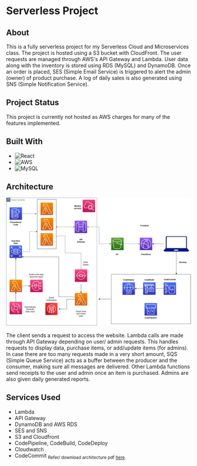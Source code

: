 # Serverless Project

## About
This is a fully serverless project for my Serverless Cloud and Microservices class. The project is hosted using a S3 bucket with CloudFront.
The user requests are managed through AWS's API Gateway and Lambda. 
User data along with the inventory is stored using RDS (MySQL) and DynamoDB. 
Once an order is placed, SES (Simple Email Service) is triggered to alert the admin (owner) of product purchase. 
A log of daily sales is also generated using SNS (Simple Notification Service).

## Project Status

This project is currently not hosted as AWS charges for many of the features implemented.

## Built With

- ![React](https://img.shields.io/badge/react-%2320232a.svg?style=for-the-badge&logo=react&logoColor=%2361DAFB)
- ![AWS](https://img.shields.io/badge/AWS-%23FF9900.svg?style=for-the-badge&logo=amazon-aws&logoColor=white)
- ![MySQL](https://img.shields.io/badge/mysql-%2300f.svg?style=for-the-badge&logo=mysql&logoColor=white)


## Architecture
![Image](./architecture.jpg)

The client sends a request to access the website. Lambda calls are made through API Gateway depending on user/ admin requests. This handles requests to display data, purchase items, or add/update items (for admins). In case there are too many requests made in a very short amount, SQS (Simple Queue Service) acts as a buffer between the producer and the consumer, making sure all messages are delivered. Other Lambda functions send receipts to the user and admin once an item is purchased. Admins are also given daily generated reports.

## Services Used
- Lambda
- API Gateway
- DynamoDB and AWS RDS
- SES and SNS
- S3 and Cloudfront
- CodePipeline, CodeBuild, CodeDeploy
- Cloudwatch
- CodeCommit
<sub>Refer/ download architecture pdf <a href="https://github.com/ogharambae/serverless_shoe_store/blob/master/architecture.jpg">here</a>.</sub>
